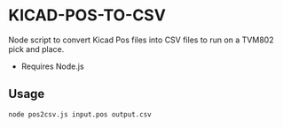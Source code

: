 # KICAD-POS-TO-CSV
Node script to convert Kicad Pos files into CSV files to run on a TVM802 pick and place.

* Requires Node.js

## Usage
```
node pos2csv.js input.pos output.csv
```
